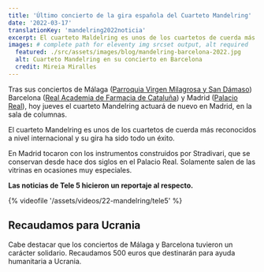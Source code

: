```yaml
---
title: 'Último concierto de la gira española del Cuarteto Mandelring'
date: '2022-03-17'
translationKey: 'mandelring2022noticia'
excerpt: El cuarteto Maldelring es unos de los cuartetos de cuerda más reconocidos a nivel internacional y su gira ha sido todo un éxito.
images: # complete path for eleventy img srcset output, alt required
  featured: ./src/assets/images/blog/mandelring-barcelona-2022.jpg
  alt: Cuarteto Mandelring en su concierto en Barcelona
  credit: Mireia Miralles
---
```


Tras sus conciertos de Málaga ([Parroquia Virgen Milagrosa y San Dámaso](https://www.fundaciongoethe.org/es/lugares/parroquia-virgen-milagrosa-san-damaso-malaga/)) Barcelona ([Real Academia de Farmacia de Cataluña](https://www.fundaciongoethe.org/es/lugares/real-academia-de-farmacia-de-cataluna/)) y Madrid ([Palacio Real](https://www.fundaciongoethe.org/de/orte/palacio-real-madrid/)), hoy jueves el cuarteto Mandelring actuará de nuevo en Madrid, en la sala de columnas.

El cuarteto Mandelring es unos de los cuartetos de cuerda más reconocidos a nivel internacional y su gira ha sido todo un éxito.

En Madrid tocaron con los instrumentos construidos por Stradivari, que se conservan desde hace dos siglos en el Palacio Real.
Solamente salen de las vitrinas en ocasiones muy especiales.

**Las noticias de Tele 5 hicieron un reportaje al respecto.**

{% videofile '/assets/videos/22-mandelring/tele5' %}

## Recaudamos para Ucrania

Cabe destacar que los conciertos de Málaga y Barcelona tuvieron un carácter solidario. Recaudamos 500 euros que destinarán para ayuda humanitaria a Ucrania.
